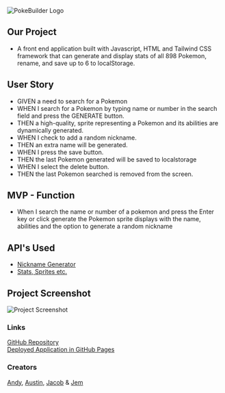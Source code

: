 ![PokeBuilder Logo](./assets/images/PokeBuilder.png)

## Our Project

- A front end application built with Javascript, HTML and Tailwind CSS framework that can generate and display stats of all 898 Pokemon, rename, and save up to 6 to localStorage.

## User Story

- GIVEN a need to search for a Pokemon
- WHEN I search for a Pokemon by typing name or number in the search field and press the GENERATE button.
- THEN a high-quality, sprite representing a Pokemon and its abilities are dynamically generated.
- WHEN I check to add a random nickname.
- THEN an extra name will be generated.
- WHEN I press the save button.
- THEN the last Pokemon generated will be saved to localstorage
- WHEN I select the delete button.
- THEN the last Pokemon searched is removed from the screen.

## MVP - Function

- When I search the name or number of a pokemon and press the Enter key or click generate the Pokemon sprite displays with the name, abilities and the option to generate a random nickname <br>

## API's Used

- [Nickname Generator](https://namey.muffinlabs.com/name.json?frequency=rare) <br>
- [Stats, Sprites etc.](https://pokeapi.co/)

## Project Screenshot

![Project Screenshot](./assets/images/Project-Screenshot.png)

### Links

[GitHub Repository](https://github.com/superfishal/PokeBuilder) <br>
[Deployed Application in GitHub Pages](https://superfishal.github.io/PokeBuilder/)

### Creators

[Andy](https://github.com/superfishal), [Austin](https://github.com/KingAusti), [Jacob](https://github.com/YacobLeonetti) & [Jem](https://github.com/irvingjem)
